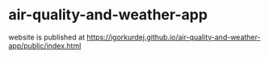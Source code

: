 # air-quality-and-weather-app

website is published at https://igorkurdej.github.io/air-quality-and-weather-app/public/index.html
